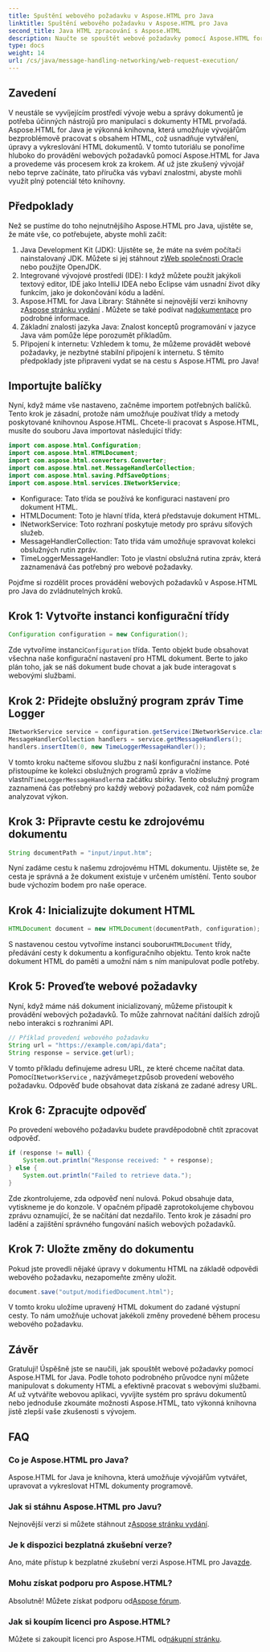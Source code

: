 ```yaml
---
title: Spuštění webového požadavku v Aspose.HTML pro Java
linktitle: Spuštění webového požadavku v Aspose.HTML pro Java
second_title: Java HTML zpracování s Aspose.HTML
description: Naučte se spouštět webové požadavky pomocí Aspose.HTML for Java s tímto komplexním průvodcem krok za krokem. Vylepšete své dovednosti v oblasti správy dokumentů HTML.
type: docs
weight: 14
url: /cs/java/message-handling-networking/web-request-execution/
---
```

## Zavedení
V neustále se vyvíjejícím prostředí vývoje webu a správy dokumentů je potřeba účinných nástrojů pro manipulaci s dokumenty HTML prvořadá. Aspose.HTML for Java je výkonná knihovna, která umožňuje vývojářům bezproblémově pracovat s obsahem HTML, což usnadňuje vytváření, úpravy a vykreslování HTML dokumentů. V tomto tutoriálu se ponoříme hluboko do provádění webových požadavků pomocí Aspose.HTML for Java a provedeme vás procesem krok za krokem. Ať už jste zkušený vývojář nebo teprve začínáte, tato příručka vás vybaví znalostmi, abyste mohli využít plný potenciál této knihovny.
## Předpoklady
Než se pustíme do toho nejnutnějšího Aspose.HTML pro Java, ujistěte se, že máte vše, co potřebujete, abyste mohli začít:
1.  Java Development Kit (JDK): Ujistěte se, že máte na svém počítači nainstalovaný JDK. Můžete si jej stáhnout z[Web společnosti Oracle](https://www.oracle.com/java/technologies/javase-jdk11-downloads.html) nebo použijte OpenJDK.
2. Integrované vývojové prostředí (IDE): I když můžete použít jakýkoli textový editor, IDE jako IntelliJ IDEA nebo Eclipse vám usnadní život díky funkcím, jako je dokončování kódu a ladění.
3.  Aspose.HTML for Java Library: Stáhněte si nejnovější verzi knihovny z[Aspose stránku vydání](https://releases.aspose.com/html/java/) . Můžete se také podívat na[dokumentace](https://reference.aspose.com/html/java/) pro podrobné informace.
4. Základní znalosti jazyka Java: Znalost konceptů programování v jazyce Java vám pomůže lépe porozumět příkladům.
5. Připojení k internetu: Vzhledem k tomu, že můžeme provádět webové požadavky, je nezbytné stabilní připojení k internetu.
S těmito předpoklady jste připraveni vydat se na cestu s Aspose.HTML pro Java!
## Importujte balíčky
Nyní, když máme vše nastaveno, začněme importem potřebných balíčků. Tento krok je zásadní, protože nám umožňuje používat třídy a metody poskytované knihovnou Aspose.HTML.
Chcete-li pracovat s Aspose.HTML, musíte do souboru Java importovat následující třídy:
```java
import com.aspose.html.Configuration;
import com.aspose.html.HTMLDocument;
import com.aspose.html.converters.Converter;
import com.aspose.html.net.MessageHandlerCollection;
import com.aspose.html.saving.PdfSaveOptions;
import com.aspose.html.services.INetworkService;
```

- Konfigurace: Tato třída se používá ke konfiguraci nastavení pro dokument HTML.
- HTMLDocument: Toto je hlavní třída, která představuje dokument HTML.
- INetworkService: Toto rozhraní poskytuje metody pro správu síťových služeb.
- MessageHandlerCollection: Tato třída vám umožňuje spravovat kolekci obslužných rutin zpráv.
- TimeLoggerMessageHandler: Toto je vlastní obslužná rutina zpráv, která zaznamenává čas potřebný pro webové požadavky.

Pojďme si rozdělit proces provádění webových požadavků v Aspose.HTML pro Java do zvládnutelných kroků.
## Krok 1: Vytvořte instanci konfigurační třídy
```java
Configuration configuration = new Configuration();
```

 Zde vytvoříme instanci`Configuration` třída. Tento objekt bude obsahovat všechna naše konfigurační nastavení pro HTML dokument. Berte to jako plán toho, jak se náš dokument bude chovat a jak bude interagovat s webovými službami.
## Krok 2: Přidejte obslužný program zpráv Time Logger
```java
INetworkService service = configuration.getService(INetworkService.class);
MessageHandlerCollection handlers = service.getMessageHandlers();
handlers.insertItem(0, new TimeLoggerMessageHandler());
```

 V tomto kroku načteme síťovou službu z naší konfigurační instance. Poté přistoupíme ke kolekci obslužných programů zpráv a vložíme vlastní`TimeLoggerMessageHandler`na začátku sbírky. Tento obslužný program zaznamená čas potřebný pro každý webový požadavek, což nám pomůže analyzovat výkon.
## Krok 3: Připravte cestu ke zdrojovému dokumentu
```java
String documentPath = "input/input.htm";
```

Nyní zadáme cestu k našemu zdrojovému HTML dokumentu. Ujistěte se, že cesta je správná a že dokument existuje v určeném umístění. Tento soubor bude výchozím bodem pro naše operace.
## Krok 4: Inicializujte dokument HTML
```java
HTMLDocument document = new HTMLDocument(documentPath, configuration);
```

 S nastavenou cestou vytvoříme instanci souboru`HTMLDocument` třídy, předávání cesty k dokumentu a konfiguračního objektu. Tento krok načte dokument HTML do paměti a umožní nám s ním manipulovat podle potřeby.
## Krok 5: Proveďte webové požadavky
Nyní, když máme náš dokument inicializovaný, můžeme přistoupit k provádění webových požadavků. To může zahrnovat načítání dalších zdrojů nebo interakci s rozhraními API.
```java
// Příklad provedení webového požadavku
String url = "https://example.com/api/data";
String response = service.get(url);
```

 V tomto příkladu definujeme adresu URL, ze které chceme načítat data. Pomocí`INetworkService` , nazýváme`get`způsob provedení webového požadavku. Odpověď bude obsahovat data získaná ze zadané adresy URL.
## Krok 6: Zpracujte odpověď
Po provedení webového požadavku budete pravděpodobně chtít zpracovat odpověď.
```java
if (response != null) {
    System.out.println("Response received: " + response);
} else {
    System.out.println("Failed to retrieve data.");
}
```
Zde zkontrolujeme, zda odpověď není nulová. Pokud obsahuje data, vytiskneme je do konzole. V opačném případě zaprotokolujeme chybovou zprávu oznamující, že se načítání dat nezdařilo. Tento krok je zásadní pro ladění a zajištění správného fungování našich webových požadavků.
## Krok 7: Uložte změny do dokumentu
Pokud jste provedli nějaké úpravy v dokumentu HTML na základě odpovědi webového požadavku, nezapomeňte změny uložit.
```java
document.save("output/modifiedDocument.html");
```

V tomto kroku uložíme upravený HTML dokument do zadané výstupní cesty. To nám umožňuje uchovat jakékoli změny provedené během procesu webového požadavku.
## Závěr
Gratuluji! Úspěšně jste se naučili, jak spouštět webové požadavky pomocí Aspose.HTML for Java. Podle tohoto podrobného průvodce nyní můžete manipulovat s dokumenty HTML a efektivně pracovat s webovými službami. Ať už vytváříte webovou aplikaci, vyvíjíte systém pro správu dokumentů nebo jednoduše zkoumáte možnosti Aspose.HTML, tato výkonná knihovna jistě zlepší vaše zkušenosti s vývojem.
## FAQ
### Co je Aspose.HTML pro Java?
Aspose.HTML for Java je knihovna, která umožňuje vývojářům vytvářet, upravovat a vykreslovat HTML dokumenty programově.
### Jak si stáhnu Aspose.HTML pro Javu?
 Nejnovější verzi si můžete stáhnout z[Aspose stránku vydání](https://releases.aspose.com/html/java/).
### Je k dispozici bezplatná zkušební verze?
 Ano, máte přístup k bezplatné zkušební verzi Aspose.HTML pro Java[zde](https://releases.aspose.com/).
### Mohu získat podporu pro Aspose.HTML?
 Absolutně! Můžete získat podporu od[Aspose fórum](https://forum.aspose.com/c/html/29).
### Jak si koupím licenci pro Aspose.HTML?
 Můžete si zakoupit licenci pro Aspose.HTML od[nákupní stránku](https://purchase.aspose.com/buy).